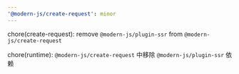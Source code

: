```yaml
---
'@modern-js/create-request': minor
---
```


chore(create-request): remove `@modern-js/plugin-ssr` from `@modern-js/create-request`

chore(runtime): `@modern-js/create-request` 中移除 `@modern-js/plugin-ssr` 依赖

